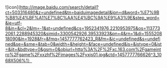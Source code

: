 ![icon](http://image.baidu.com/search/detail?ct=503316480&z=undefined&tn=baiduimagedetail&ipn=d&word=%E7%9B%B8%E4%BF%A1%E7%8C%AA%E4%BC%9A%E9%A3%9E&step_word=&ie=utf-8&in=&cl=2&lm=-1&st=undefined&cs=1952341976,2210953975&os=1137732061,2288945320&simid=3300542926,39533923&pn=4&rn=1&di=155520818090&ln=1928&fr=&fmq=1457777762423_R&fm=&ic=undefined&s=undefined&se=&sme=&tab=0&width=&height=&face=undefined&is=&istype=0&ist=&jit=&bdtype=0&gsm=0&objurl=http%3A%2F%2Fxc.163.com%2Fgameintro%2Fgame%2Fxxzhf%2Fimages%2Fyxjs01.jpg&ctd=1457777766626^3_1068X506%1）
